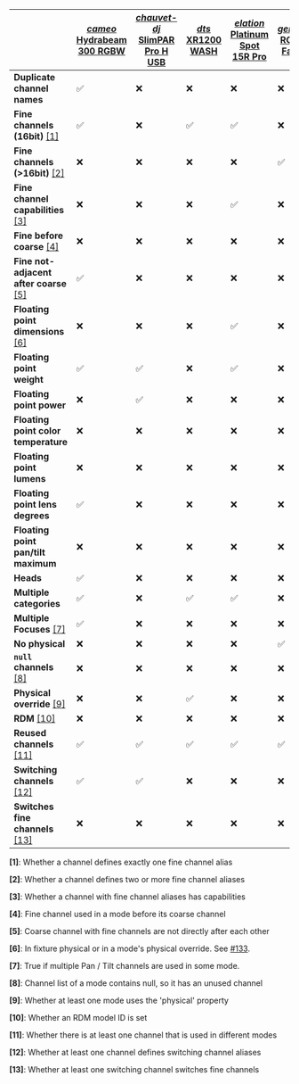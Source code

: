 | | [*cameo* Hydrabeam 300 RGBW](https://github.com/FloEdelmann/open-fixture-library/blob/master/fixtures/cameo/hydrabeam-300-rgbw.json) | [*chauvet-dj* SlimPAR Pro H USB](https://github.com/FloEdelmann/open-fixture-library/blob/master/fixtures/chauvet-dj/slimpar-pro-h-usb.json) | [*dts* XR1200 WASH](https://github.com/FloEdelmann/open-fixture-library/blob/master/fixtures/dts/xr1200-wash.json) | [*elation* Platinum Spot 15R Pro](https://github.com/FloEdelmann/open-fixture-library/blob/master/fixtures/elation/platinum-spot-15r-pro.json) | [*generic* RGBW Fader](https://github.com/FloEdelmann/open-fixture-library/blob/master/fixtures/generic/rgbw-fader.json) | [*jb-systems* Twin Effect Laser](https://github.com/FloEdelmann/open-fixture-library/blob/master/fixtures/jb-systems/twin-effect-laser.json) | [*martin* MAC Viper Performance](https://github.com/FloEdelmann/open-fixture-library/blob/master/fixtures/martin/mac-viper-performance.json)
|-|-|-|-|-|-|-|-
**Duplicate channel names** | ✅ | ❌ | ❌ | ❌ | ❌ | ✅ | ✅
**Fine channels (16bit)** [[1]](#user-content-footnote-1) | ✅ | ❌ | ✅ | ✅ | ❌ | ❌ | ✅
**Fine channels (>16bit)** [[2]](#user-content-footnote-2) | ❌ | ❌ | ❌ | ❌ | ✅ | ❌ | ❌
**Fine channel capabilities** [[3]](#user-content-footnote-3) | ❌ | ❌ | ❌ | ✅ | ❌ | ❌ | ✅
**Fine before coarse** [[4]](#user-content-footnote-4) | ❌ | ❌ | ❌ | ❌ | ❌ | ❌ | ❌
**Fine not-adjacent after coarse** [[5]](#user-content-footnote-5) | ✅ | ❌ | ❌ | ❌ | ❌ | ❌ | ❌
**Floating point dimensions** [[6]](#user-content-footnote-6) | ❌ | ❌ | ❌ | ✅ | ❌ | ❌ | ❌
**Floating point weight** | ✅ | ✅ | ❌ | ✅ | ❌ | ✅ | ✅
**Floating point power** | ❌ | ✅ | ❌ | ❌ | ❌ | ❌ | ❌
**Floating point color temperature** | ❌ | ❌ | ❌ | ❌ | ❌ | ❌ | ❌
**Floating point lumens** | ❌ | ❌ | ❌ | ❌ | ❌ | ❌ | ❌
**Floating point lens degrees** | ✅ | ❌ | ❌ | ❌ | ❌ | ❌ | ❌
**Floating point pan/tilt maximum** | ❌ | ❌ | ❌ | ❌ | ❌ | ❌ | ❌
**Heads** | ✅ | ❌ | ❌ | ❌ | ❌ | ❌ | ❌
**Multiple categories** | ✅ | ❌ | ✅ | ✅ | ❌ | ✅ | ✅
**Multiple Focuses** [[7]](#user-content-footnote-7) | ✅ | ❌ | ❌ | ❌ | ❌ | ❌ | ❌
**No physical** | ❌ | ❌ | ❌ | ❌ | ✅ | ❌ | ❌
**`null` channels** [[8]](#user-content-footnote-8) | ❌ | ❌ | ❌ | ❌ | ❌ | ✅ | ❌
**Physical override** [[9]](#user-content-footnote-9) | ❌ | ❌ | ✅ | ❌ | ❌ | ❌ | ❌
**RDM** [[10]](#user-content-footnote-10) | ❌ | ❌ | ❌ | ❌ | ❌ | ❌ | ✅
**Reused channels** [[11]](#user-content-footnote-11) | ✅ | ✅ | ✅ | ✅ | ✅ | ✅ | ✅
**Switching channels** [[12]](#user-content-footnote-12) | ✅ | ✅ | ❌ | ❌ | ❌ | ✅ | ✅
**Switches fine channels** [[13]](#user-content-footnote-13) | ❌ | ❌ | ❌ | ❌ | ❌ | ❌ | ✅

**<a id="user-content-footnote-1">[1]</a>**: Whether a channel defines exactly one fine channel alias

**<a id="user-content-footnote-2">[2]</a>**: Whether a channel defines two or more fine channel aliases

**<a id="user-content-footnote-3">[3]</a>**: Whether a channel with fine channel aliases has capabilities

**<a id="user-content-footnote-4">[4]</a>**: Fine channel used in a mode before its coarse channel

**<a id="user-content-footnote-5">[5]</a>**: Coarse channel with fine channels are not directly after each other

**<a id="user-content-footnote-6">[6]</a>**: In fixture physical or in a mode's physical override. See [#133](https://github.com/FloEdelmann/open-fixture-library/issues/133).

**<a id="user-content-footnote-7">[7]</a>**: True if multiple Pan / Tilt channels are used in some mode.

**<a id="user-content-footnote-8">[8]</a>**: Channel list of a mode contains null, so it has an unused channel

**<a id="user-content-footnote-9">[9]</a>**: Whether at least one mode uses the 'physical' property

**<a id="user-content-footnote-10">[10]</a>**: Whether an RDM model ID is set

**<a id="user-content-footnote-11">[11]</a>**: Whether there is at least one channel that is used in different modes

**<a id="user-content-footnote-12">[12]</a>**: Whether at least one channel defines switching channel aliases

**<a id="user-content-footnote-13">[13]</a>**: Whether at least one switching channel switches fine channels
